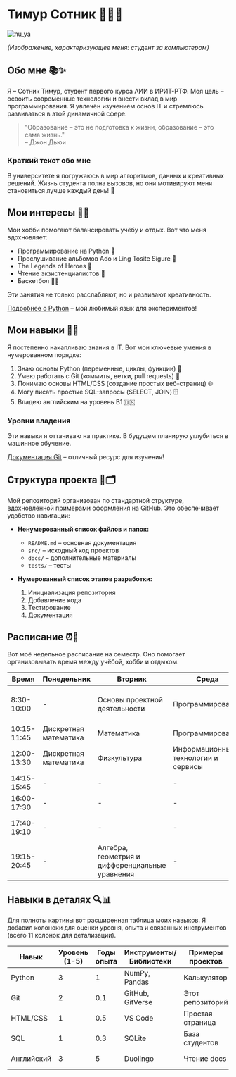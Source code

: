 # Тимур Сотник 👨‍💻🚀
![nu_ya](https://github.com/user-attachments/assets/e089f389-1f13-4ef5-bc45-ee8a10f08370)


*(Изображение, характеризующее меня: студент за компьютером)*

## Обо мне 📚✨

Я – Сотник Тимур, студент первого курса АИИ в ИРИТ-РТФ. Моя цель – освоить современные технологии и внести вклад в мир программирования. Я увлечён изучением основ IT и стремлюсь развиваться в этой динамичной сфере.

> "Образование – это не подготовка к жизни, образование – это сама жизнь."  
> – Джон Дьюи  

### Краткий текст обо мне  
В университете я погружаюсь в мир алгоритмов, данных и креативных решений. Жизнь студента полна вызовов, но они мотивируют меня становиться лучше каждый день! 🌟

## Мои интересы 🏃‍♂️

Мои хобби помогают балансировать учёбу и отдых. Вот что меня вдохновляет:  

- Программирование на Python 🐍  
- Прослушивание альбомов Ado и Ling Tosite Sigure 🎸
- The Legends of Heroes 🌟
- Чтение экзистенциалистов 📖  
- Баскетбол 🏃‍♂️  

Эти занятия не только расслабляют, но и развивают креативность.  


[Подробнее о Python](https://www.python.org/) – мой любимый язык для экспериментов!  

## Мои навыки 💪🔧

Я постепенно накапливаю знания в IT. Вот мои ключевые умения в нумерованном порядке:  

1. Знаю основы Python (переменные, циклы, функции) 🐍  
2. Умею работать с Git (коммиты, ветки, pull requests) 📂  
3. Понимаю основы HTML/CSS (создание простых веб-страниц) 🌐  
4. Могу писать простые SQL-запросы (SELECT, JOIN) 🗄️  
5. Владею английским на уровень B1 🇺🇸  

### Уровни владения  
Эти навыки я оттачиваю на практике. В будущем планирую углубиться в машинное обучение.  

[Документация Git](https://git-scm.com/doc) – отличный ресурс для изучения!  

## Структура проекта 📁🗂️

Мой репозиторий организован по стандартной структуре, вдохновлённой примерами оформления на GitHub. Это обеспечивает удобство навигации:  

- **Ненумерованный список файлов и папок:**  
  - `README.md` – основная документация  
  - `src/` – исходный код проектов  
  - `docs/` – дополнительные материалы  
  - `tests/` – тесты  

- **Нумерованный список этапов разработки:**  
  1. Инициализация репозитория  
  2. Добавление кода  
  3. Тестирование  
  4. Документация  

## Расписание ⏰📅

Вот моё недельное расписание на семестр. Оно помогает организовывать время между учёбой, хобби и отдыхом.  

| Время       | Понедельник                          | Вторник                              | Среда                                | Четверг                              | Пятница                                      | Суббота                          |
|-------------|--------------------------------------|--------------------------------------|--------------------------------------|--------------------------------------|----------------------------------------------|----------------------------------|
| 8:30-10:00 | -                                    | Основы проектной деятельности        | Программирование                     | Анализ данных и ИИ                   | Алгебра, геометрия и дифференциальные уравнения | Математика                       |
| 10:15-11:45| Дискретная математика                | Математика                           | Программирование                     | -                                    | Иностранный язык                             | Математика                       |
| 12:00-13:30| Дискретная математика                | Физкультура                          | Информационные технологии и сервисы  | Физкультура                          | ОРГ                                          | -                                |
| 14:15-15:45| -                                    | -                                    | -                                    | -                                    | -                                            | -                                |
| 16:00-17:30| -                                    | -                                    | -                                    | -                                    | -                                            | -                                |
| 17:40-19:10| -                                    | -                                    | -                                    | -                                    | Информационные технологии и сервисы          | -                                |
| 19:15-20:45| -                                    | Алгебра, геометрия и дифференциальные уравнения | -                             | Анализ данных и ИИ                   | -                                            | -                                |

## Навыки в деталях 🔍📊

Для полноты картины вот расширенная таблица моих навыков. Я добавил колоноки для оценки уровня, опыта и связанных инструментов (всего 11 колонок для детализации).  

| Навык          | Уровень (1-5) | Годы опыта | Инструменты/Библиотеки | Примеры проектов | Сертификаты | Планы развития | Ресурсы | Сложность освоения | Полезность в работе | Рекомендации |
|----------------|---------------|------------|------------------------|------------------|-------------|----------------|---------|--------------------|---------------------|--------------|
| Python        | 3             | 1          | NumPy, Pandas         | Калькулятор     | Нет         | Углубить ML   | Coursera | Средняя           | Высокая             | Изучить Django |
| Git           | 2             | 0.1       | GitHub, GitVerse        | Этот репозиторий| Нет         | Автоматизация | Git docs| Низкая            | Высокая             | Освоить GitHub Actions |
| HTML/CSS      | 1             | 0.5        | VS Code               | Простая страница| Нет         | JavaScript    | MDN Web | Низкая            | Средняя             | Практика на freeCodeCamp |
| SQL           | 1             | 0.3        | SQLite                | База студентов  | Нет         | NoSQL         | W3Schools| Средняя           | Высокая             | Курс на SQLZoo |
| Английский    | 3             | 5          | Duolingo              | Чтение docs     | Нет         | B1 уровень    | BBC Learning| Средняя           | Критическая         | Практика speaking |
